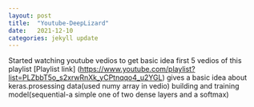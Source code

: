 ```yaml
---
layout: post
title:  "Youtube-DeepLizard"
date:   2021-12-10
categories: jekyll update
---
```


Started watching youtube vedios to get basic idea
first 5 vedios of this playlist [Playlist link] (https://www.youtube.com/playlist?list=PLZbbT5o_s2xrwRnXk_yCPtnqqo4_u2YGL) gives a basic idea about keras.prosessing data(used numy array in vedio) building and training model(sequential-a simple one of two dense layers and a softmax) 